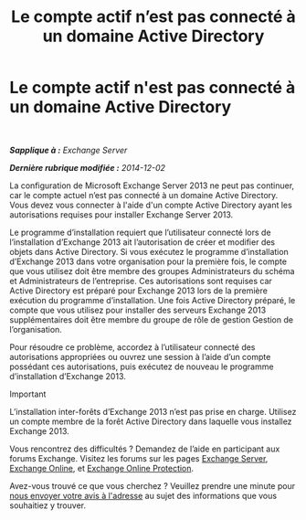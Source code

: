 ﻿---
title: 'Le compte actif n’est pas connecté à un domaine Active Directory'
TOCTitle: Le compte actif n'est pas connecté à un domaine Active Directory
ms:assetid: 0e229d10-605a-420f-bf8b-58a7fcb5b259
ms:mtpsurl: https://technet.microsoft.com/fr-fr/library/ms.exch.setupreadiness.loggedontodomain(v=EXCHG.150)
ms:contentKeyID: 50477502
ms.date: 04/24/2018
mtps_version: v=EXCHG.150
ms.translationtype: HT
---

# Le compte actif n'est pas connecté à un domaine Active Directory

 

_**Sapplique à :** Exchange Server_

_**Dernière rubrique modifiée :** 2014-12-02_

La configuration de Microsoft Exchange Server 2013 ne peut pas continuer, car le compte actuel n’est pas connecté à un domaine Active Directory. Vous devez vous connecter à l'aide d'un compte Active Directory ayant les autorisations requises pour installer Exchange Server 2013.

Le programme d’installation requiert que l’utilisateur connecté lors de l’installation d’Exchange 2013 ait l’autorisation de créer et modifier des objets dans Active Directory. Si vous exécutez le programme d’installation d’Exchange 2013 dans votre organisation pour la première fois, le compte que vous utilisez doit être membre des groupes Administrateurs du schéma et Administrateurs de l’entreprise. Ces autorisations sont requises car Active Directory est préparé pour Exchange 2013 lors de la première exécution du programme d’installation. Une fois Active Directory préparé, le compte que vous utilisez pour installer des serveurs Exchange 2013 supplémentaires doit être membre du groupe de rôle de gestion Gestion de l’organisation.

Pour résoudre ce problème, accordez à l’utilisateur connecté des autorisations appropriées ou ouvrez une session à l’aide d’un compte possédant ces autorisations, puis exécutez de nouveau le programme d’installation d’Exchange 2013.

> [!IMPORTANT]
> L’installation inter-forêts d’Exchange 2013 n’est pas prise en charge. Utilisez un compte membre de la forêt Active Directory dans laquelle vous installez Exchange 2013.


Vous rencontrez des difficultés ? Demandez de l’aide en participant aux forums Exchange. Visitez les forums sur les pages [Exchange Server](https://go.microsoft.com/fwlink/p/?linkid=60612), [Exchange Online](https://go.microsoft.com/fwlink/p/?linkid=267542), et [Exchange Online Protection](https://go.microsoft.com/fwlink/p/?linkid=285351).

Avez-vous trouvé ce que vous cherchez ? Veuillez prendre une minute pour [nous envoyer votre avis à l'adresse](mailto:exsetuphelpfeedback@microsoft.com?subject=exchange%202013%20setup%20help%20feedback) au sujet des informations que vous souhaitiez y trouver.

